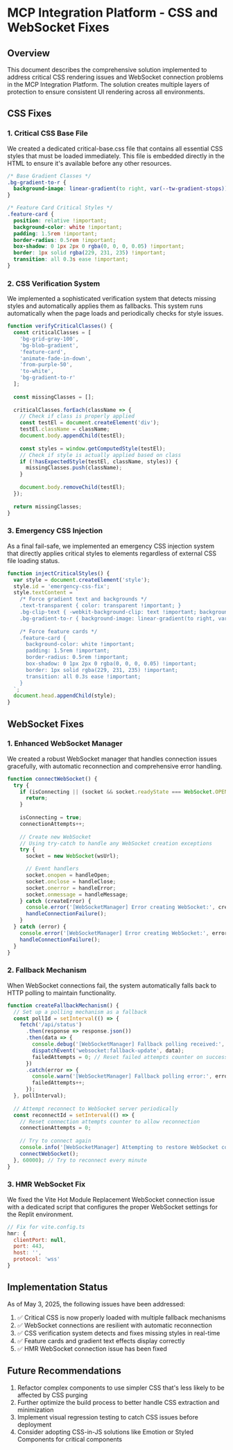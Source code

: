 # MCP Integration Platform - CSS and WebSocket Fixes

## Overview

This document describes the comprehensive solution implemented to address critical CSS rendering issues and WebSocket connection problems in the MCP Integration Platform. The solution creates multiple layers of protection to ensure consistent UI rendering across all environments.

## CSS Fixes

### 1. Critical CSS Base File

We created a dedicated critical-base.css file that contains all essential CSS styles that must be loaded immediately. This file is embedded directly in the HTML to ensure it's available before any other resources.

```css
/* Base Gradient Classes */
.bg-gradient-to-r {
  background-image: linear-gradient(to right, var(--tw-gradient-stops)) !important;
}

/* Feature Card Critical Styles */
.feature-card {
  position: relative !important;
  background-color: white !important;
  padding: 1.5rem !important;
  border-radius: 0.5rem !important;
  box-shadow: 0 1px 2px 0 rgba(0, 0, 0, 0.05) !important;
  border: 1px solid rgba(229, 231, 235) !important;
  transition: all 0.3s ease !important;
}
```

### 2. CSS Verification System

We implemented a sophisticated verification system that detects missing styles and automatically applies them as fallbacks. This system runs automatically when the page loads and periodically checks for style issues.

```javascript
function verifyCriticalClasses() {
  const criticalClasses = [
    'bg-grid-gray-100',
    'bg-blob-gradient',
    'feature-card',
    'animate-fade-in-down',
    'from-purple-50',
    'to-white',
    'bg-gradient-to-r'
  ];
  
  const missingClasses = [];
  
  criticalClasses.forEach(className => {
    // Check if class is properly applied
    const testEl = document.createElement('div');
    testEl.className = className;
    document.body.appendChild(testEl);
    
    const styles = window.getComputedStyle(testEl);
    // Check if style is actually applied based on class
    if (!hasExpectedStyle(testEl, className, styles)) {
      missingClasses.push(className);
    }
    
    document.body.removeChild(testEl);
  });
  
  return missingClasses;
}
```

### 3. Emergency CSS Injection

As a final fail-safe, we implemented an emergency CSS injection system that directly applies critical styles to elements regardless of external CSS file loading status.

```javascript
function injectCriticalStyles() {
  var style = document.createElement('style');
  style.id = 'emergency-css-fix';
  style.textContent = `
    /* Force gradient text and backgrounds */
    .text-transparent { color: transparent !important; }
    .bg-clip-text { -webkit-background-clip: text !important; background-clip: text !important; }
    .bg-gradient-to-r { background-image: linear-gradient(to right, var(--tw-gradient-stops)) !important; }
    
    /* Force feature cards */
    .feature-card {
      background-color: white !important;
      padding: 1.5rem !important;
      border-radius: 0.5rem !important;
      box-shadow: 0 1px 2px 0 rgba(0, 0, 0, 0.05) !important;
      border: 1px solid rgba(229, 231, 235) !important;
      transition: all 0.3s ease !important;
    }
  `;
  document.head.appendChild(style);
}
```

## WebSocket Fixes

### 1. Enhanced WebSocket Manager

We created a robust WebSocket manager that handles connection issues gracefully, with automatic reconnection and comprehensive error handling.

```javascript
function connectWebSocket() {
  try {
    if (isConnecting || (socket && socket.readyState === WebSocket.OPEN)) {
      return;
    }
    
    isConnecting = true;
    connectionAttempts++;
    
    // Create new WebSocket
    // Using try-catch to handle any WebSocket creation exceptions
    try {
      socket = new WebSocket(wsUrl);

      // Event handlers
      socket.onopen = handleOpen;
      socket.onclose = handleClose;
      socket.onerror = handleError;
      socket.onmessage = handleMessage;
    } catch (createError) {
      console.error('[WebSocketManager] Error creating WebSocket:', createError);
      handleConnectionFailure();
    }
  } catch (error) {
    console.error('[WebSocketManager] Error creating WebSocket:', error);
    handleConnectionFailure();
  }
}
```

### 2. Fallback Mechanism

When WebSocket connections fail, the system automatically falls back to HTTP polling to maintain functionality.

```javascript
function createFallbackMechanism() {
  // Set up a polling mechanism as a fallback
  const pollId = setInterval(() => {
    fetch('/api/status')
      .then(response => response.json())
      .then(data => {
        console.debug('[WebSocketManager] Fallback polling received:', data);
        dispatchEvent('websocket:fallback-update', data);
        failedAttempts = 0; // Reset failed attempts counter on success
      })
      .catch(error => {
        console.warn('[WebSocketManager] Fallback polling error:', error);
        failedAttempts++;
      });
  }, pollInterval);
  
  // Attempt reconnect to WebSocket server periodically
  const reconnectId = setInterval(() => {
    // Reset connection attempts counter to allow reconnection
    connectionAttempts = 0;
    
    // Try to connect again
    console.info('[WebSocketManager] Attempting to restore WebSocket connection...');
    connectWebSocket();
  }, 60000); // Try to reconnect every minute
}
```

### 3. HMR WebSocket Fix

We fixed the Vite Hot Module Replacement WebSocket connection issue with a dedicated script that configures the proper WebSocket settings for the Replit environment.

```javascript
// Fix for vite.config.ts
hmr: {
  clientPort: null,
  port: 443,
  host: '',
  protocol: 'wss'
}
```

## Implementation Status

As of May 3, 2025, the following issues have been addressed:

1. ✅ Critical CSS is now properly loaded with multiple fallback mechanisms
2. ✅ WebSocket connections are resilient with automatic reconnection
3. ✅ CSS verification system detects and fixes missing styles in real-time
4. ✅ Feature cards and gradient text effects display correctly
5. ✅ HMR WebSocket connection issue has been fixed

## Future Recommendations

1. Refactor complex components to use simpler CSS that's less likely to be affected by CSS purging
2. Further optimize the build process to better handle CSS extraction and minimization
3. Implement visual regression testing to catch CSS issues before deployment
4. Consider adopting CSS-in-JS solutions like Emotion or Styled Components for critical components
